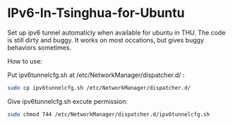 # IPv6-In-Tsinghua-for-Ubuntu

Set up ipv6 tunnel automaticly when available for ubuntu in THU. The code is still dirty and buggy. It works on most occations, but gives buggy behaviors sometimes.

How to use:

Put ipv6tunnelcfg.sh at /etc/NetworkManager/dispatcher.d/ :

```bash
sudo cp ipv6tunnelcfg.sh /etc/NetworkManager/dispatcher.d/
```

Give ipv6tunnelcfg.sh excute permission:

```bash
sudo chmod 744 /etc/NetworkManager/dispatcher.d/ipv6tunnelcfg.sh
```
